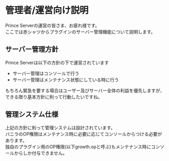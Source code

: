 # 管理者/運営向け説明
Prince Serverの運営の皆さま、お疲れ様です。  
ここでは赤シャツからプラグインのサーバー管理機能について説明します。

## サーバー管理方針
Prince Serverは以下の方針の下で運営されています  
* サーバー管理はコンソールで行う  
* サーバー管理はメンテナンス状態にしている時に行う  

もちろん緊急を要する場合はユーザー及びサーバー全体の利益を優先しますが、できる限り基本方針に則って行動したいですね。

## 管理システム仕様
上記の方針に則って管理システムは設計されています。  
バニラのOP権限はメンテナンス時に必要に応じてコンソールからつける必要があります。  
独自のプラグイン用のOP権限(以下growth.opと呼ぶ)もメンテナンス時にコンソールからしか付与できません。


